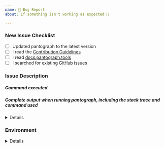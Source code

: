 ```yaml
---
name: 🐛 Bug Report
about: If something isn't working as expected 🤔

---
```


<!-- Thanks for helping pantograph! Before you submit your issue, please make sure you followed our checklist and check the appropriate boxes by putting an x in the [ ]: [x] -->

### New Issue Checklist

- [ ] Updated pantograph to the latest version
- [ ] I read the [Contribution Guidelines](https://github.com/pantograph/pantograph/blob/master/CONTRIBUTING.md)
- [ ] I read [docs.pantograph.tools](https://docs.pantograph.tools)
- [ ] I searched for [existing GitHub issues](https://github.com/pantograph/pantograph/issues)

### Issue Description
<!-- Please include what's happening, expected behavior, and any relevant code samples -->

##### Command executed
<!-- The command you executed on the command line that resulted in an error -->

##### Complete output when running pantograph, including the stack trace and command used
<!-- 
You can use `--capture_output` as the last command line argument for many commands to get that collected for you. Otherwise, please do it manually.
Caution: The output of `--capture_output` could contain sensitive data such as application ids, certificate ids, or email addresses. Please make sure you double check the output and replace anything sensitive you don't wish to submit in the issue 
-->

<details>
  <pre> [REPLACE THIS WITH YOUR INFORMATION] </pre>
</details>

### Environment

<!-- 
Please run `pantograph env` and copy the output below. This will help us help you.
If you used the `--capture_output` option, please remove this block as it is already included there. 
-->

<details>
  <pre> [REPLACE THIS WITH YOUR INFORMATION] </pre>
</details>
